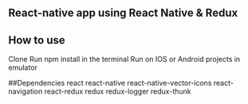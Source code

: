 
## React-native app using React Native & Redux

			






## How to use
Clone
Run npm install in the terminal
Run on IOS or Android projects in emulator

##Dependencies
react
react-native
react-native-vector-icons
react-navigation
react-redux
redux
redux-logger
redux-thunk

